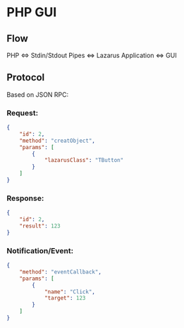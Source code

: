 # PHP GUI

## Flow

PHP <=> Stdin/Stdout Pipes <=> Lazarus Application <=> GUI

## Protocol

Based on JSON RPC:

### Request:

```json
{
	"id": 2,
	"method": "creatObject",
	"params": [
		{
			"lazarusClass": "TButton"
		}
	]
}
```

### Response:

```json
{
	"id": 2,
	"result": 123
}
```

### Notification/Event:

```json
{
	"method": "eventCallback",
	"params": [
		{
			"name": "Click",
			"target": 123
		}
	]
}
```
